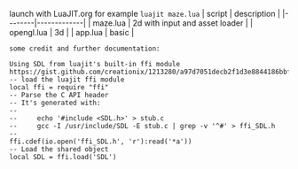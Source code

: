 launch with LuaJIT.org for example `luajit maze.lua`
| script | description |
|--------|-------------|
| maze.lua | 2d with input and asset loader |
| opengl.lua | 3d |
| app.lua | basic |

```
some credit and further documentation:

Using SDL from luajit's built-in ffi module
https://gist.github.com/creationix/1213280/a97d7051decb2f1d3e8844186bbff49b6442700a
-- load the luajit ffi module
local ffi = require "ffi"
-- Parse the C API header
-- It's generated with:
--
--     echo '#include <SDL.h>' > stub.c
--     gcc -I /usr/include/SDL -E stub.c | grep -v '^#' > ffi_SDL.h
--
ffi.cdef(io.open('ffi_SDL.h', 'r'):read('*a'))
-- Load the shared object
local SDL = ffi.load('SDL')
```
